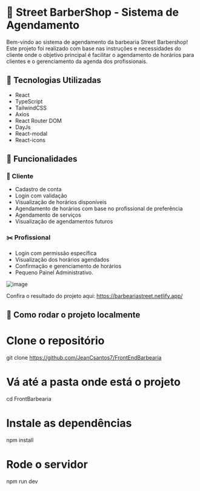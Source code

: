 # 💈 Street BarberShop - Sistema de Agendamento

Bem-vindo ao sistema de agendamento da barbearia Street Barbershop! Este projeto foi realizado com base nas instruções e necessidades do cliente onde o objetivo principal é facilitar o agendamento de horários para clientes e o gerenciamento da agenda dos profissionais.

## 🚀 Tecnologias Utilizadas

- React
- TypeScript
- TailwindCSS
- Axios
- React Router DOM
- DayJs
- React-modal
- React-icons

  

## 🧠 Funcionalidades

### 👤 Cliente
- Cadastro de conta
- Login com validação
- Visualização de horários disponíveis
- Agendamento de horários com base no profissional de preferência
- Agendamento de serviços
- Visualização de agendamentos futuros

### ✂️ Profissional
- Login com permissão específica
- Visualização dos horários agendados
- Confirmação e gerenciamento de horários
- Pequeno Painel Administrativo.




![image](https://github.com/user-attachments/assets/61a1837e-b557-4918-aa14-100172d4680c)


Confira o resultado do projeto aqui: https://barbeariastreet.netlify.app/

## 🔧 Como rodar o projeto localmente

# Clone o repositório
git clone https://github.com/JeanCsantos7/FrontEndBarbearia

# Vá até a pasta onde está o projeto
cd FrontBarbearia

# Instale as dependências
npm install

# Rode o servidor
npm run dev
